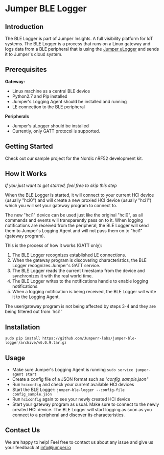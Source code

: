 # Jumper BLE Logger
## Introduction
The BLE Logger is part of Jumper Insights. A full visibility platform for IoT systems.
The BLE Logger is a process that runs on a Linux gateway and logs data from a BLE peripheral that is using the [Jumper uLogger](https://github.com/Jumperr-labs/jumper-ulogger) and sends it to Jumper's cloud system.

## Prerequisites
**Gateway:**

- Linux machine as a central BLE device
- Python2.7 and Pip installed
- Jumper's Logging Agent should be installed and running
- LE connection to the BLE peripheral

**Peripherals**

- Jumper's uLogger should be installed
- Currently, only GATT protocol is supported.

## Getting Started
Check out our sample project for the Nordic nRF52 development kit.

## How it Works
*If you just want to get started, feel free to skip this step*

When the BLE Logger is started, it will connect to your current HCI device (usually "hci0") and will create a new 
proxied HCI device (usually "hci1") which you will set your gateway program to connect to.

The new "hci1" device can be used just like the original "hci0", as all commands and events will transparently pass on to it.
When logging notifications are received from the peripheral, the BLE Logger will send them to Jumper's Logging Agent and will not pass them on to "hci1" (gateway program).

This is the process of how it works (GATT only):

1. The BLE Logger recognizes established LE connections.
2. When the gateway program is discovering characteristics, the BLE Logger recognizes Jumper's GATT service.
3. The BLE Logger reads the current timestamp from the device and synchronizes it with the real world time.
4. The BLE Logger writes to the notifications handle to enable logging notifications.
5. When a logging notification is being received, the BLE Logger will write it to the Logging Agent.

The user/gateway program is not being affected by steps 3-4 and they are being filtered out from 'hci1'

## Installation
`sudo pip install https://github.com/Jumperr-labs/jumper-ble-logger/archive/v0.0.9.tar.gz`

## Usage
- Make sure Jumper's Logging Agent is running
`sudo service jumper-agent start`
- Create a config file of a JSON format such as _"config_sample.json"_
- Run `hciconfig` and check your current available HCI devices
- Start the BLE Logger: `jumper-ble-logger --config-file config_sample.json`
- Run `hciconfig` again to see your newly created HCI device
- Start your gateway program as usual. Make sure to connect to the newly created HCI device. The BLE Logger will start logging as soon as you connect to a peripheral and discover its characteristics.

## Contact Us
We are happy to help! Feel free to contact us about any issue and give us your feedback at [info@jumper.io](mailto:info@jumper.io)
